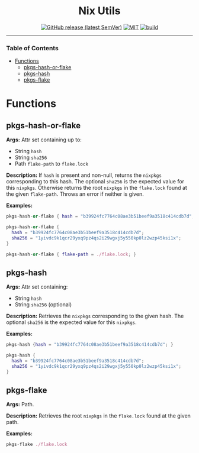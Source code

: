 <div align="center">

# Nix Utils

[![GitHub release (latest SemVer)](https://img.shields.io/github/v/tag/tbidne/nix-utils?include_prereleases&sort=semver)](https://github.com/tbidne/nix-utils/releases/)
[![MIT](https://img.shields.io/github/license/tbidne/nix-utils?color=blue)](https://opensource.org/licenses/MIT)
[![build](https://img.shields.io/github/workflow/status/tbidne/nix-utils/ci/main)](https://github.com/tbidne/nix-utils/actions/workflows/ci.yaml)

</div>

---

### Table of Contents
* [Functions](#functions)
  * [pkgs-hash-or-flake](#pkgs-hash-or-flake)
  * [pkgs-hash](#pkgs-hash)
  * [pkgs-flake](#pkgs-flake)

# Functions

## pkgs-hash-or-flake

**Args:** Attr set containing up to:

* String `hash`
* String `sha256`
* Path `flake-path` to `flake.lock`

**Description:** If `hash` is present and non-null, returns the `nixpkgs` corresponding to this hash. The optional `sha256` is the expected value for this `nixpkgs`. Otherwise returns the root `nixpkgs` in the `flake.lock` found at the given `flake-path`. Throws an error if neither is given.

**Examples:**
```nix
pkgs-hash-or-flake { hash = "b39924fc7764c08ae3b51beef9a3518c414cdb7d"; }

pkgs-hash-or-flake {
  hash = "b39924fc7764c08ae3b51beef9a3518c414cdb7d";
  sha256 = "1yivdc9k1qcr29yxq9pz4qs2i29wgxj5y550kp0lz2wzp45ksi1x";
}

pkgs-hash-or-flake { flake-path = ./flake.lock; }
```

## pkgs-hash

**Args:** Attr set containing:

* String `hash`
* String `sha256` (optional)

**Description:** Retrieves the `nixpkgs` corresponding to the given hash. The optional `sha256` is the expected value for this `nixpkgs`.

**Examples:**

```nix
pkgs-hash {hash = "b39924fc7764c08ae3b51beef9a3518c414cdb7d"; }

pkgs-hash {
  hash = "b39924fc7764c08ae3b51beef9a3518c414cdb7d";
  sha256 = "1yivdc9k1qcr29yxq9pz4qs2i29wgxj5y550kp0lz2wzp45ksi1x";
}
```

## pkgs-flake

**Args:** Path.

**Description:** Retrieves the root `nixpkgs` in the `flake.lock` found at the given path.

**Examples:**

```nix
pkgs-flake ./flake.lock
```